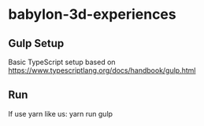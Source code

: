 # babylon-3d-experiences

## Gulp Setup
Basic TypeScript setup based on https://www.typescriptlang.org/docs/handbook/gulp.html

## Run
If use yarn like us:
yarn run gulp